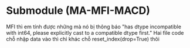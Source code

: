 # Submodule (MA-MFI-MACD)
MFI thì em tính được những mà nó bị thông báo "has dtype incompatible with int64, please explicitly cast to a compatible dtype first."
Hai file code chỗ nhập data vào thì chỉ khác chỗ reset_index(drop=True) thôi
